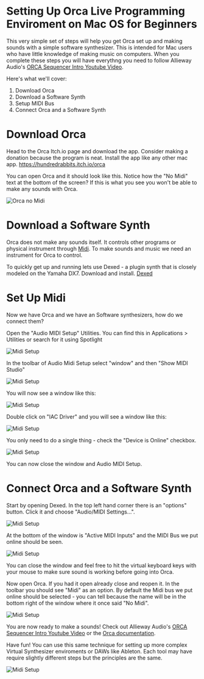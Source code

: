 # Setting Up Orca Live Programming Enviroment on Mac OS for Beginners

This very simple set of steps will help you get Orca set up and making sounds with a simple software synthesizer. This is intended for Mac users who have little knowledge of making music on computers. When you complete these steps you will have everythng you need to follow Allieway Audio's [ORCA Sequencer Intro Youtube Video](https://www.youtube.com/watch?v=RaI_TuISSJE&t=116s).

Here's what we'll cover:

1. Download Orca
2. Download a Software Synth
3. Setup MIDI Bus
4. Connect Orca and a Software Synth

# Download Orca

Head to the Orca Itch.io page and download the app. Consider making a donation because the program is neat. Install the app like any other mac app.
https://hundredrabbits.itch.io/orca

You can open Orca and it should look like this. Notice how the "No Midi" text at the bottom of the screen? If this is what you see you won't be able to make any sounds with Orca.

![Orca no Midi](https://github.com/cawlin/orca-simple-mac-setup/blob/master/images/1.png)

# Download a Software Synth

Orca does not make any sounds itself. It controls other programs or physical instrument through [Midi](https://en.wikipedia.org/wiki/MIDI). To make sounds and music we need an instrument for Orca to control.

To quickly get up and running lets use Dexed - a plugin synth that is closely modeled on the Yamaha DX7. Download and install.
[Dexed](https://asb2m10.github.io/dexed/)

# Set Up Midi

Now we have Orca and we have an Software synthesizers, how do we connect them?

Open the "Audio MIDI Setup" Utilities. You can find this in Applications > Utilities or search for it using Spotlight

![Midi Setup](https://github.com/cawlin/orca-simple-mac-setup/blob/master/images/2.png)

In the toolbar of Audio Midi Setup select "window" and then "Show MIDI Studio"

![Midi Setup](https://github.com/cawlin/orca-simple-mac-setup/blob/master/images/3.png)

You will now see a window like this:

![Midi Setup](https://github.com/cawlin/orca-simple-mac-setup/blob/master/images/4.png)

Double click on "IAC Driver" and you will see a window like this:

![Midi Setup](https://github.com/cawlin/orca-simple-mac-setup/blob/master/images/6.png)

You only need to do a single thing - check the "Device is Online" checkbox.

![Midi Setup](https://github.com/cawlin/orca-simple-mac-setup/blob/master/images/5.png)

You can now close the window and Audio MIDI Setup.

# Connect Orca and a Software Synth

Start by opening Dexed. In the top left hand corner there is an "options" button. Click it and choose "Audio/MIDI Settings...". 

![Midi Setup](https://github.com/cawlin/orca-simple-mac-setup/blob/master/images/7a.png)


At the bottom of the window is "Active MIDI Inputs" and the MIDI Bus we put online should be seen.

![Midi Setup](https://github.com/cawlin/orca-simple-mac-setup/blob/master/images/7.png)

You can close the window and feel free to hit the virtual keyboard keys with your mouse to make sure sound is working before going into Orca.

Now open Orca. If you had it open already close and reopen it. In the toolbar you should see "Midi" as an option. By default the Midi bus we put online should be selected - you can tell because the name will be in the bottom right of the window where it once said "No Midi".

![Midi Setup](https://github.com/cawlin/orca-simple-mac-setup/blob/master/images/8.png)

You are now ready to make a sounds! Check out Allieway Audio's [ORCA Sequencer Intro Youtube Video](https://www.youtube.com/watch?v=RaI_TuISSJE&t=116s) or the [Orca documentation](https://github.com/hundredrabbits/Orca).

Have fun! You can use this same technique for setting up more complex Virtual Synthesizer enviroments or DAWs like Ableton. Each tool may have require slightly different steps but the principles are the same.

![Midi Setup](https://github.com/cawlin/orca-simple-mac-setup/blob/master/images/orca-dex-gif)
